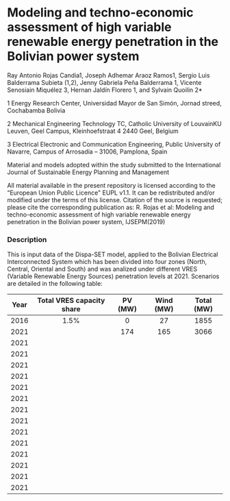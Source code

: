# Modeling and techno-economic assessment of high variable renewable energy penetration in the Bolivian  power system

Ray Antonio Rojas Candia1, Joseph Adhemar Araoz Ramos1, Sergio Luis Balderrama Subieta (1,2), Jenny Gabriela Peña Balderrama 1, Vicente Senosiain Miquélez 3, Hernan Jaldín Florero 1, and Sylvain Quoilin 2*

1 Energy Research Center, Universidad Mayor de San Simón, Jornad streed, Cochabamba Bolivia

2 Mechanical Engineering Technology TC, Catholic University of LouvainKU Leuven, Geel Campus, Kleinhoefstraat 4 2440 Geel, Belgium

3 Electrical Electronic and Communication Engineering, Public University of Navarre, Campus of Arrosadía – 31006, Pamplona, Spain


Material and models adopted within the study submitted to the International Journal of Sustainable Energy Planning and Management

All material available in the present repository is licensed according to the “European Union Public Licence" EUPL v1.1. It can be redistributed and/or modified under the terms of this license. Citation of the source is requested; please cite the corresponding publication as: R. Rojas et al:  Modeling and techno-economic assessment of high variable renewable energy penetration in the Bolivian  power system, IJSEPM(2019)

### Description
This is input data of the Dispa-SET model, applied to the Bolivian Electrical Interconnected System which has been divided into four zones (North, Central, Oriental and South) and was analized under different VRES (Variable Renewable Energy Sources) penetration levels at 2021. Scenarios are detailed in the following table:

| Year | Total VRES capacity share | PV (MW) |  Wind (MW)  |  Total (MW) |
| :--: | :-----------------------: | :-----: | :---------: | :---------: |
| 2016 |             1.5%          |     0   |      27     |     1855    |
| 2021 |                           |   174   |     165     |     3066    |
| 2021 |                           |         |             |             |
| 2021 |                           |         |             |             |
| 2021 |                           |         |             |             |
| 2021 |                           |         |             |             |
| 2021 |                           |         |             |             |
| 2021 |                           |         |             |             |
| 2021 |                           |         |             |             |
| 2021 |                           |         |             |             |
| 2021 |                           |         |             |             |
| 2021 |                           |         |             |             |
| 2021 |                           |         |             |             |
| 2021 |                           |         |             |             |
| 2021 |                           |         |             |             |
| 2021 |                           |         |             |             |


